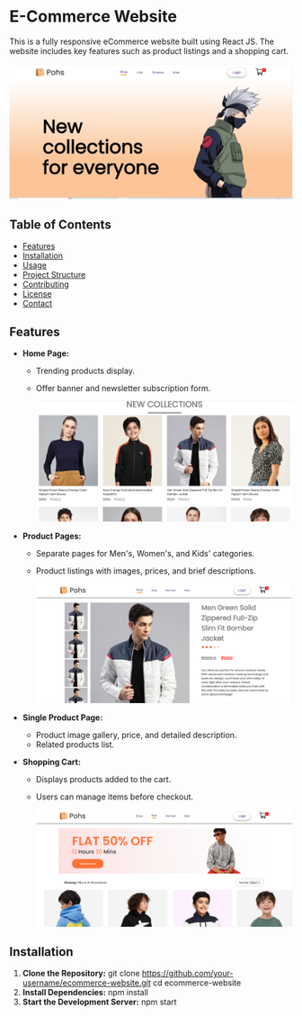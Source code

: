 # E-Commerce Website

This is a fully responsive eCommerce website built using React JS. The website includes key features such as product listings and a shopping cart.

![Banner](https://github.com/suryabarandevi/E-Commerce-Website/blob/main/Screenshots/Home.PNG)

## Table of Contents

- [Features](#features)
- [Installation](#installation)
- [Usage](#usage)
- [Project Structure](#project-structure)
- [Contributing](#contributing)
- [License](#license)
- [Contact](#contact)

## Features

- **Home Page:**
  - Trending products display.
  - Offer banner and newsletter subscription form.
  
    ![Home Page](https://github.com/suryabarandevi/E-Commerce-Website/blob/main/Screenshots/new_collections.PNG)
  
- **Product Pages:**
  - Separate pages for Men's, Women's, and Kids' categories.
  - Product listings with images, prices, and brief descriptions.
  
    ![Product Page](https://github.com/suryabarandevi/E-Commerce-Website/blob/main/Screenshots/products.PNG)
  
- **Single Product Page:**
  - Product image gallery, price, and detailed description.
  - Related products list.
  
- **Shopping Cart:**
  - Displays products added to the cart.
  - Users can manage items before checkout.
  
    ![Shopping Cart](https://github.com/suryabarandevi/E-Commerce-Website/blob/main/Screenshots/kids.PNG)



## Installation

1. **Clone the Repository:**
   git clone https://github.com/your-username/ecommerce-website.git
   cd ecommerce-website
2. **Install Dependencies:**
   npm install
3. **Start the Development Server:**
   npm start

